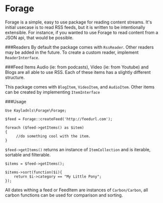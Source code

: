 Forage
==========
Forage is a simple, easy to use package for reading content streams. It's initial usecase is to read RSS feeds, but it is written to be intentionally extensible. For instance, if you wanted to use Forage to read content from a JSON api, that would be possible. 

###Readers
By default the package comes with `RssReader`. Other readers may be added in the future. To create a custom reader, implement `ReaderInterface`. 

###Feed Items
Audio (ie: from podcasts), Video (ie: from Youtube) and Blogs are all able to use RSS. Each of these items has a slightly different structure. 

This package comes with    `BlogItem`, `VideoItem`, and `AudioItem`. Other items can be created by implementing     `ItemInterface`

###Usage

```
Use Kayladnls\Forage\Forage;

$feed = Forage::createFeed('http://feedurl.com');

foreach ($feed->getItems() as $item)
{
     //do something cool with the item. 
}
````
`$feed->getItems()` returns an instance of `ItemCollection` and is iterable, sortable and filterable. 

````
$items = $feed->getItems();

$items->sort(function($i){
    return $i->category == "My Little Pony";
});
````

All dates withing a feed or FeedItem are instances of `Carbon/Carbon`, all carbon functions can be used for comparison and sorting. 
